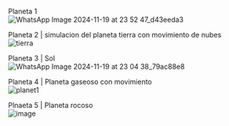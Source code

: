Planeta 1    
![WhatsApp Image 2024-11-19 at 23 52 47_d43eeda3](https://github.com/user-attachments/assets/f03b2c0d-7623-449f-8029-7306a7b8ee06)

Planeta 2 | simulacion del planeta tierra con movimiento de nubes   
![tierra](https://github.com/user-attachments/assets/f57ea007-5d7c-4f62-9714-ffa0f80af427)

Planeta 3 | Sol    
![WhatsApp Image 2024-11-19 at 23 04 38_79ac88e8](https://github.com/user-attachments/assets/3cd59779-8ba4-449c-9b06-80f8be7ca11d)

Planeta 4 | Planeta gaseoso con movimiento   
![planet1](https://github.com/user-attachments/assets/83430fef-72de-45ab-bfee-66229e69211b)

Plnaeta 5 | Planeta rocoso  
![image](https://github.com/user-attachments/assets/151d324f-37aa-41dd-b566-8d185fec0583)


